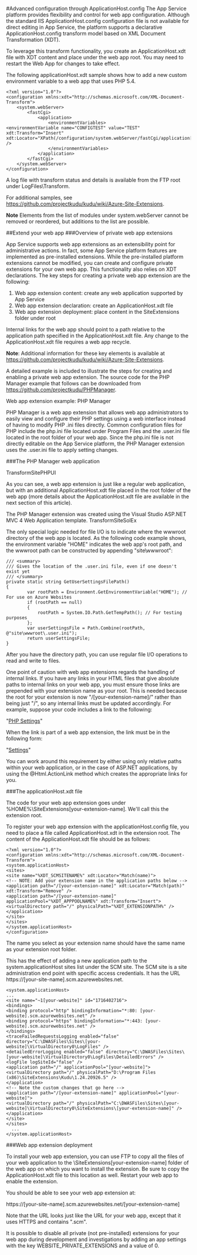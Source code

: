 #Advanced configuration through ApplicationHost.config
The App Service platform provides flexibility and control for web app configuration. Although the standard IIS ApplicationHost.config configuration file is not available for direct editing in App Service, the platform supports a declarative ApplicationHost.config transform model based on XML Document Transformation (XDT).

To leverage this transform functionality, you create an ApplicationHost.xdt file with XDT content and place under the web app root. You may need to restart the Web App for changes to take effect.

The following applicationHost.xdt sample shows how to add a new custom environment variable to a web app that uses PHP 5.4.

    <?xml version="1.0"?>
    <configuration xmlns:xdt="http://schemas.microsoft.com/XML-Document-Transform">
    	<system.webServer>
    		<fastCgi>
    			<application>
    				<environmentVariables>
    <environmentVariable name="CONFIGTEST" value="TEST" xdt:Transform="Insert" xdt:Locator="XPath(/configuration/system.webServer/fastCgi/application[contains(@fullPath,'5.4')]/environmentVariables)" />
    				</environmentVariables>
    			</application>
    		</fastCgi>
    	</system.webServer>
    </configuration>
A log file with transform status and details is available from the FTP root under LogFiles\Transform.

For additional samples, see https://github.com/projectkudu/kudu/wiki/Azure-Site-Extensions.

**Note**
Elements from the list of modules under system.webServer cannot be removed or reordered, but additions to the list are possible.

##Extend your web app
###Overview of private web app extensions

App Service supports web app extensions as an extensibility point for administrative actions. In fact, some App Service platform features are implemented as pre-installed extensions. While the pre-installed platform extensions cannot be modified, you can create and configure private extensions for your own web app. This functionality also relies on XDT declarations. The key steps for creating a private web app extension are the following:

1. Web app extension content: create any web application supported by App Service
1. Web app extension declaration: create an ApplicationHost.xdt file
1. Web app extension deployment: place content in the SiteExtensions folder under root


Internal links for the web app should point to a path relative to the application path specified in the ApplicationHost.xdt file. Any change to the ApplicationHost.xdt file requires a web app recycle.

**Note**: Additional information for these key elements is available at https://github.com/projectkudu/kudu/wiki/Azure-Site-Extensions.

A detailed example is included to illustrate the steps for creating and enabling a private web app extension. The source code for the PHP Manager example that follows can be downloaded from https://github.com/projectkudu/PHPManager.

Web app extension example: PHP Manager

PHP Manager is a web app extension that allows web app administrators to easily view and configure their PHP settings using a web interface instead of having to modify PHP .ini files directly. Common configuration files for PHP include the php.ini file located under Program Files and the .user.ini file located in the root folder of your web app. Since the php.ini file is not directly editable on the App Service platform, the PHP Manager extension uses the .user.ini file to apply setting changes.

###The PHP Manager web application


TransformSitePHPUI

As you can see, a web app extension is just like a regular web application, but with an additional ApplicationHost.xdt file placed in the root folder of the web app (more details about the ApplicationHost.xdt file are available in the next section of this article).

The PHP Manager extension was created using the Visual Studio ASP.NET MVC 4 Web Application template.
TransformSiteSolEx

The only special logic needed for file I/O is to indicate where the wwwroot directory of the web app is located. As the following code example shows, the environment variable "HOME" indicates the web app's root path, and the     wwwroot path can be constructed by appending "site\wwwroot":
    
    /// <summary>
    /// Gives the location of the .user.ini file, even if one doesn't exist yet
    /// </summary>
    private static string GetUserSettingsFilePath()
    {
    		var rootPath = Environment.GetEnvironmentVariable("HOME"); // For use on Azure Websites
    		if (rootPath == null)
		    {
			    rootPath = System.IO.Path.GetTempPath(); // For testing purposes
		    };
		    var userSettingsFile = Path.Combine(rootPath, @"site\wwwroot\.user.ini");
		    return userSettingsFile;
    }
After you have the directory path, you can use regular file I/O operations to read and write to files.

One point of caution with web app extensions regards the handling of internal links. If you have any links in your HTML files that give absolute paths to internal links on your web app, you must ensure those links are prepended with your extension name as your root. This is needed because the root for your extension is now "/[your-extension-name]/" rather than being just "/", so any internal links must be updated accordingly. For example, suppose your code includes a link to the following:

"<a href="/Home/Settings">PHP Settings</a>"

When the link is part of a web app extension, the link must be in the following form:

"<a href="/[your-site-name]/Home/Settings">Settings</a>"

You can work around this requirement by either using only relative paths within your web application, or in the case of ASP.NET applications, by using the @Html.ActionLink method which creates the appropriate links for you.

###The applicationHost.xdt file

The code for your web app extension goes under %HOME%\SiteExtensions[your-extension-name]. We'll call this the extension root.

To register your web app extension with the applicationHost.config file, you need to place a file called ApplicationHost.xdt in the extension root. The content of the ApplicationHost.xdt file should be as follows:

    <?xml version="1.0"?>
    <configuration xmlns:xdt="http://schemas.microsoft.com/XML-Document-Transform">
    <system.applicationHost>
    <sites>
    <site name="%XDT_SCMSITENAME%" xdt:Locator="Match(name)">
    <!-- NOTE: Add your extension name in the application paths below -->
    <application path="/[your-extension-name]" xdt:Locator="Match(path)" xdt:Transform="Remove" />
    <application path="/[your-extension-name]" applicationPool="%XDT_APPPOOLNAME%" xdt:Transform="Insert">
    <virtualDirectory path="/" physicalPath="%XDT_EXTENSIONPATH%" />
    </application>
    </site>
    </sites>
    </system.applicationHost>
    </configuration>
The name you select as your extension name should have the same name as your extension root folder.

This has the effect of adding a new application path to the system.applicationHost sites list under the SCM site. The SCM site is a site administration end point with specific access credentials. It has the URL https://[your-site-name].scm.azurewebsites.net.



    <system.applicationHost>
    ...
    <site name="~1[your-website]" id="1716402716">
    <bindings>
    <binding protocol="http" bindingInformation="*:80: [your-website].scm.azurewebsites.net" />
    <binding protocol="https" bindingInformation="*:443: [your-website].scm.azurewebsites.net" />
    </bindings>
    <traceFailedRequestsLogging enabled="false" directory="C:\DWASFiles\Sites\[your-website]\VirtualDirectory0\LogFiles" />
    <detailedErrorLogging enabled="false" directory="C:\DWASFiles\Sites\[your-website]\VirtualDirectory0\LogFiles\DetailedErrors" />
    <logFile logSiteId="false" />
    <application path="/" applicationPool="[your-website]">
    <virtualDirectory path="/" physicalPath="D:\Program Files (x86)\SiteExtensions\Kudu\1.24.20926.5" />
    </application>
    <!-- Note the custom changes that go here -->
    <application path="/[your-extension-name]" applicationPool="[your-website]">
    <virtualDirectory path="/" physicalPath="C:\DWASFiles\Sites\[your-website]\VirtualDirectory0\SiteExtensions\[your-extension-name]" />
    </application>
    </site>
    </sites>
      ...
    </system.applicationHost>



###Web app extension deployment

To install your web app extension, you can use FTP to copy all the files of your web application to the \SiteExtensions\[your-extension-name] folder of the web app on which you want to install the extension. Be sure to copy the ApplicationHost.xdt file to this location as well. Restart your web app to enable the extension.

You should be able to see your web app extension at:

https://[your-site-name].scm.azurewebsites.net/[your-extension-name]

Note that the URL looks just like the URL for your web app, except that it uses HTTPS and contains ".scm".

It is possible to disable all private (not pre-installed) extensions for your web app during development and investigations by adding an app settings with the key WEBSITE_PRIVATE_EXTENSIONS and a value of 0.

